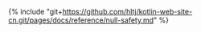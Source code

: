 {% include "git+https://github.com/hltj/kotlin-web-site-cn.git/pages/docs/reference/null-safety.md" %}

